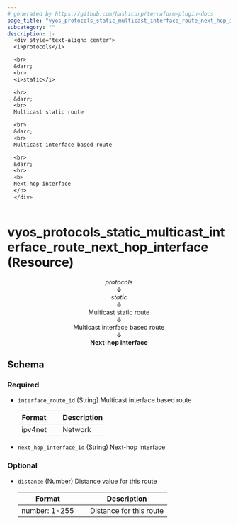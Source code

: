 ```yaml
---
# generated by https://github.com/hashicorp/terraform-plugin-docs
page_title: "vyos_protocols_static_multicast_interface_route_next_hop_interface Resource - vyos"
subcategory: ""
description: |-
  <div style="text-align: center">
  <i>protocols</i>

  <br>
  &darr;
  <br>
  <i>static</i>

  <br>
  &darr;
  <br>
  Multicast static route

  <br>
  &darr;
  <br>
  Multicast interface based route

  <br>
  &darr;
  <br>
  <b>
  Next-hop interface
  </b>
  </div>
---
```


# vyos_protocols_static_multicast_interface_route_next_hop_interface (Resource)

<div style="text-align: center">
<i>protocols</i>

<br>
&darr;
<br>
<i>static</i>

<br>
&darr;
<br>
Multicast static route

<br>
&darr;
<br>
Multicast interface based route

<br>
&darr;
<br>
<b>
Next-hop interface
</b>
</div>



<!-- schema generated by tfplugindocs -->
## Schema

### Required

- `interface_route_id` (String) Multicast interface based route

    |  Format &emsp; | Description  |
    |----------|---------------|
    |  ipv4net  &emsp; |  Network  |
- `next_hop_interface_id` (String) Next-hop interface

### Optional

- `distance` (Number) Distance value for this route

    |  Format &emsp; | Description  |
    |----------|---------------|
    |  number: 1-255  &emsp; |  Distance for this route  |
